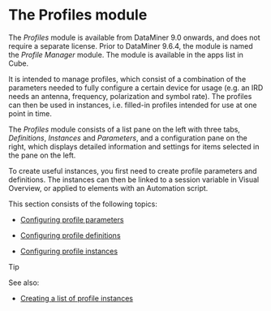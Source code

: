 # The Profiles module

The *Profiles* module is available from DataMiner 9.0 onwards, and does not require a separate license. Prior to DataMiner 9.6.4, the module is named the *Profile Manager* module. The module is available in the apps list in Cube.

It is intended to manage profiles, which consist of a combination of the parameters needed to fully configure a certain device for usage (e.g. an IRD needs an antenna, frequency, polarization and symbol rate). The profiles can then be used in instances, i.e. filled-in profiles intended for use at one point in time.

The *Profiles* module consists of a list pane on the left with three tabs, *Definitions*, *Instances* and *Parameters*, and a configuration pane on the right, which displays detailed information and settings for items selected in the pane on the left.

To create useful instances, you first need to create profile parameters and definitions. The instances can then be linked to a session variable in Visual Overview, or applied to elements with an Automation script.

This section consists of the following topics:

- [Configuring profile parameters](Configuring_profile_parameters.md)

- [Configuring profile definitions](Configuring_profile_definitions.md)

- [Configuring profile instances](Configuring_profile_instances.md)

> [!TIP]
> See also:
> - [Creating a list of profile instances](../../part_2/visio/Adding_options_to_a_session_variable_control.md#creating-a-list-of-profile-instances)
>

